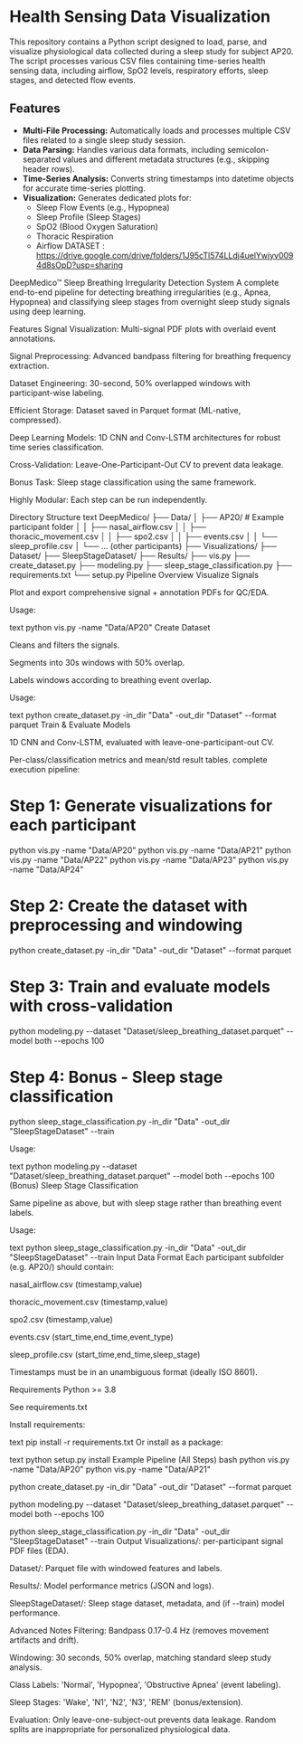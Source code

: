 # Health Sensing Data Visualization

This repository contains a Python script designed to load, parse, and visualize physiological data collected during a sleep study for subject AP20. The script processes various CSV files containing time-series health sensing data, including airflow, SpO2 levels, respiratory efforts, sleep stages, and detected flow events.

## Features

* **Multi-File Processing:** Automatically loads and processes multiple CSV files related to a single sleep study session.
* **Data Parsing:** Handles various data formats, including semicolon-separated values and different metadata structures (e.g., skipping header rows).
* **Time-Series Analysis:** Converts string timestamps into datetime objects for accurate time-series plotting.
* **Visualization:** Generates dedicated plots for:
    * Sleep Flow Events (e.g., Hypopnea)
    * Sleep Profile (Sleep Stages)
    * SpO2 (Blood Oxygen Saturation)
    * Thoracic Respiration
    * Airflow
DATASET : https://drive.google.com/drive/folders/1J95cTl574LLdj4uelYwjyv0094d8sOpD?usp=sharing

DeepMedico™ Sleep Breathing Irregularity Detection System
A complete end-to-end pipeline for detecting breathing irregularities (e.g., Apnea, Hypopnea) and classifying sleep stages from overnight sleep study signals using deep learning.

Features
Signal Visualization: Multi-signal PDF plots with overlaid event annotations.

Signal Preprocessing: Advanced bandpass filtering for breathing frequency extraction.

Dataset Engineering: 30-second, 50% overlapped windows with participant-wise labeling.

Efficient Storage: Dataset saved in Parquet format (ML-native, compressed).

Deep Learning Models: 1D CNN and Conv-LSTM architectures for robust time series classification.

Cross-Validation: Leave-One-Participant-Out CV to prevent data leakage.

Bonus Task: Sleep stage classification using the same framework.

Highly Modular: Each step can be run independently.

Directory Structure
text
DeepMedico/
├── Data/
│   ├── AP20/   # Example participant folder
│   │   ├── nasal_airflow.csv
│   │   ├── thoracic_movement.csv
│   │   ├── spo2.csv
│   │   ├── events.csv
│   │   └── sleep_profile.csv
│   └── ... (other participants)
├── Visualizations/
├── Dataset/
├── SleepStageDataset/
├── Results/
├── vis.py
├── create_dataset.py
├── modeling.py
├── sleep_stage_classification.py
├── requirements.txt
└── setup.py
Pipeline Overview
Visualize Signals

Plot and export comprehensive signal + annotation PDFs for QC/EDA.

Usage:

text
python vis.py -name "Data/AP20"
Create Dataset

Cleans and filters the signals.

Segments into 30s windows with 50% overlap.

Labels windows according to breathing event overlap.

Usage:

text
python create_dataset.py -in_dir "Data" -out_dir "Dataset" --format parquet
Train & Evaluate Models

1D CNN and Conv-LSTM, evaluated with leave-one-participant-out CV.

Per-class/classification metrics and mean/std result tables.
complete execution  pipeline:
# Step 1: Generate visualizations for each participant
python vis.py -name "Data/AP20"
python vis.py -name "Data/AP21" 
python vis.py -name "Data/AP22"
python vis.py -name "Data/AP23"
python vis.py -name "Data/AP24"

# Step 2: Create the dataset with preprocessing and windowing
python create_dataset.py -in_dir "Data" -out_dir "Dataset" --format parquet

# Step 3: Train and evaluate models with cross-validation
python modeling.py --dataset "Dataset/sleep_breathing_dataset.parquet" --model both --epochs 100

# Step 4: Bonus - Sleep stage classification
python sleep_stage_classification.py -in_dir "Data" -out_dir "SleepStageDataset" --train

Usage:

text
python modeling.py --dataset "Dataset/sleep_breathing_dataset.parquet" --model both --epochs 100
(Bonus) Sleep Stage Classification

Same pipeline as above, but with sleep stage rather than breathing event labels.

Usage:

text
python sleep_stage_classification.py -in_dir "Data" -out_dir "SleepStageDataset" --train
Input Data Format
Each participant subfolder (e.g. AP20/) should contain:

nasal_airflow.csv (timestamp,value)

thoracic_movement.csv (timestamp,value)

spo2.csv (timestamp,value)

events.csv (start_time,end_time,event_type)

sleep_profile.csv (start_time,end_time,sleep_stage)

Timestamps must be in an unambiguous format (ideally ISO 8601).

Requirements
Python >= 3.8

See requirements.txt

Install requirements:

text
pip install -r requirements.txt
Or install as a package:

text
python setup.py install
Example Pipeline (All Steps)
bash
python vis.py -name "Data/AP20"
python vis.py -name "Data/AP21"

python create_dataset.py -in_dir "Data" -out_dir "Dataset" --format parquet

python modeling.py --dataset "Dataset/sleep_breathing_dataset.parquet" --model both --epochs 100

python sleep_stage_classification.py -in_dir "Data" -out_dir "SleepStageDataset" --train
Output
Visualizations/: per-participant signal PDF files (EDA).

Dataset/: Parquet file with windowed features and labels.

Results/: Model performance metrics (JSON and logs).

SleepStageDataset/: Sleep stage dataset, metadata, and (if --train) model performance.

Advanced Notes
Filtering: Bandpass 0.17-0.4 Hz (removes movement artifacts and drift).

Windowing: 30 seconds, 50% overlap, matching standard sleep study analysis.

Class Labels: 'Normal', 'Hypopnea', 'Obstructive Apnea' (event labeling).

Sleep Stages: 'Wake', 'N1', 'N2', 'N3', 'REM' (bonus/extension).

Evaluation: Only leave-one-subject-out prevents data leakage. Random splits are inappropriate for personalized physiological data.
